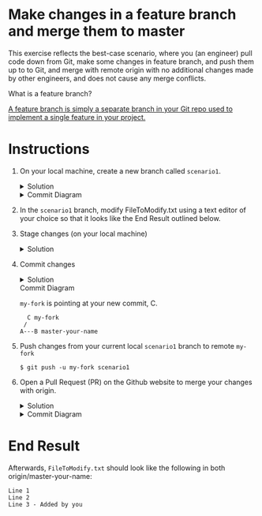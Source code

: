 # Make changes in a feature branch and merge them to master

This exercise reflects the best-case scenario, where you (an engineer) pull code down from Git, make some changes in feature branch, and push them up to to Git, and merge with remote origin with no additional changes made by other engineers, and does not cause any merge conflicts. 

What is a feature branch?

[A feature branch is simply a separate branch in your Git repo used to implement a single feature in your project.](https://bocoup.com/blog/git-workflow-walkthrough-feature-branches)

# Instructions
1. On your local machine, create a new branch called `scenario1`.
    <details>
    <summary>Solution</summary>

    ```console
    $ git checkout -b scenario1
    ```
    </details>
    <details>

    <summary>Commit Diagram</summary>

    Each letter represents a commit. Currently, both `master-your-name` and `my-fork` is pointing at the same commit (the existing content in the repo).
    ```
    A---B master-your-name, my-fork
    ```
    </details>

1. In the `scenario1` branch, modify FileToModify.txt using a text editor of your choice so that it looks like the End Result outlined below. 
1. Stage changes (on your local machine)
    <details>
    <summary>Solution</summary>
    
    ```console 
    $ git stage -A
    ```
    </details>
1. Commit changes
    <details>
    <summary>Solution</summary>
    
    ```console 
    $ git commit -m "your message"
    ```
    </details>

    <summary>Commit Diagram</summary>

    `my-fork` is pointing at your new commit, C.
    ```
      C my-fork
     /
    A---B master-your-name
    ```
    </details>
1. Push changes from your current local `scenario1` branch to remote `my-fork`
    ```console
    $ git push -u my-fork scenario1
    ```
1. Open a Pull Request (PR) on the Github website to merge your changes with origin. 
    <details>
    <summary>Solution</summary>
    
    1. Go to `your-fork` (where you pushed your changes) on the Github website. By deafult, this is located at [github.intuit.com/<your-name>/git-practice](github.intuit.com/<your-name>/git-practice).
    1. Click "New pull request" (besides "Branch: master-<your-name>"). Notice this action automatically takes you to the `git-practice` repo in Albertasaurus, as this is where you are trying to merge your code change to. 
    1. Scroll down to see all the file change(s) you have made. Once you have ensured the changes are correct, click the green "Create pull request" button. Add a descriptive title and description illustrating the nature of your code change if you wish. 
    1. Git will automatically run some tests ensuring that your code change is compatible with the existing code in `origin`. If checks fail, there are some issues you need to fix in your code before you're able to merge it. You can also ask reviewers, labels, or assign this task to someone else from the column on the right-hand side. 
    1. Once all checks have passed, you can click "Merge pull request", then "Confirm merge". You also can optionally include some comments describing the merged content. 
    1. You can go to the "code" tab in `Albertasaurus/git-practice`, go to the `master-your-name` branch, and see that your changes are merged.
    </details>

    <details>
    <summary>Commit Diagram</summary>

    After `my-fork` is merged with `master-your-name`, both remotes are pointing at your latest commit, C.
    ```
    A---B--C master-your-name, my-fork
    ```
    </details>

# End Result
Afterwards, `FileToModify.txt` should look like the following in both origin/master-your-name:
```
Line 1 
Line 2
Line 3 - Added by you
```